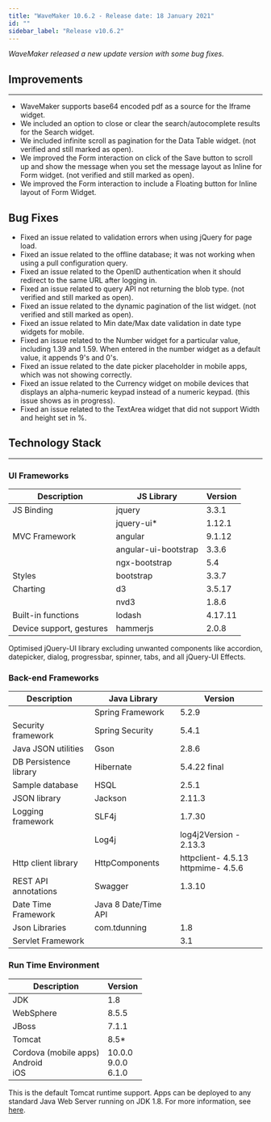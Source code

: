 ```yaml
---
title: "WaveMaker 10.6.2 - Release date: 18 January 2021"
id: ""
sidebar_label: "Release v10.6.2"
---
```

*WaveMaker released a new update version with some bug fixes.*

## Improvements

---

- WaveMaker supports base64 encoded pdf as a source for the Iframe widget.
- We included an option to close or clear the search/autocomplete results for the Search widget.
- We included infinite scroll as pagination for the Data Table widget. (not verified and still marked as open).
- We improved the Form interaction on click of the Save button to scroll up and show the message when you set the message layout as Inline for Form widget. (not verified and still marked as open).
- We improved the Form interaction to include a Floating button for Inline layout of Form Widget.

## Bug Fixes

- Fixed an issue related to validation errors when using jQuery for page load.
- Fixed an issue related to the offline database; it was not working when using a pull configuration query.
- Fixed an issue related to the OpenID authentication when it should redirect to the same URL after logging in.
- Fixed an issue related to query API not returning the blob type. (not verified and still marked as open).
- Fixed an issue related to the dynamic pagination of the list widget. (not verified and still marked as open).
- Fixed an issue related to Min date/Max date validation in date type widgets for mobile.
- Fixed an issue related to the Number widget for a particular value, including 1.39 and 1.59. When entered in the number widget as a default value, it appends 9's and 0's.
- Fixed an issue related to the date picker placeholder in mobile apps, which was not showing correctly.
- Fixed an issue related to the Currency widget on mobile devices that displays an alpha-numeric keypad instead of a numeric keypad. (this issue shows as in progress).
- Fixed an issue related to the TextArea widget that did not support Width and height set in %.

## Technology Stack

---

### UI Frameworks

| Description | JS Library | Version |
| --- | --- | --- |
| JS Binding | jquery | 3.3.1 |
|  | jquery-ui* | 1.12.1 |
| MVC Framework | angular | 9.1.12 |
|  | angular-ui-bootstrap | 3.3.6 |
|  | ngx-bootstrap | 5.4|
| Styles | bootstrap | 3.3.7 |
| Charting | d3 | 3.5.17 |
|  | nvd3 | 1.8.6 |
| Built-in functions | lodash | 4.17.11 |
| Device support, gestures | hammerjs | 2.0.8 |

Optimised jQuery-UI library excluding unwanted components like accordion, datepicker, dialog, progressbar, spinner, tabs, and all jQuery-UI Effects.

### Back-end Frameworks

| Description | Java Library | Version |
| --- | --- | --- |
|  | Spring Framework | 5.2.9|
| Security framework | Spring Security | 5.4.1 |
| Java JSON utilities | Gson | 2.8.6|
| DB Persistence library | Hibernate | 5.4.22 final|
| Sample database | HSQL | 2.5.1|
| JSON library | Jackson | 2.11.3|
| Logging framework | SLF4j | 1.7.30 |
|  | Log4j | log4j2Version - 2.13.3 |
| Http client library | HttpComponents | httpclient- 4.5.13 <br> httpmime- 4.5.6 |
| REST API annotations | Swagger | 1.3.10 |
| Date Time Framework | Java 8 Date/Time API |  |
| Json Libraries | com.tdunning |  1.8 |
| Servlet Framework |  | 3.1 |

### Run Time Environment

| Description | Version |
| --- | --- |
| JDK | 1.8 |
| WebSphere | 8.5.5 |
| JBoss | 7.1.1 |
| Tomcat | 8.5* |
| Cordova (mobile apps) <br> Android <br> iOS | 10.0.0 <br> 9.0.0  <br> 6.1.0 |

This is the default Tomcat runtime support. Apps can be deployed to any standard Java Web Server running on JDK 1.8. For more information, see [here](/learn/app-development/deployment/deployment-web-server).
